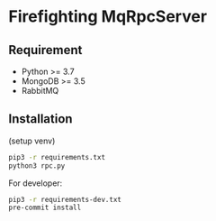 # Firefighting MqRpcServer

## Requirement

+ Python >= 3.7
+ MongoDB >= 3.5
+ RabbitMQ

## Installation

(setup venv)

```bash
pip3 -r requirements.txt
python3 rpc.py
```

For developer:

```bash
pip3 -r requirements-dev.txt
pre-commit install
```
